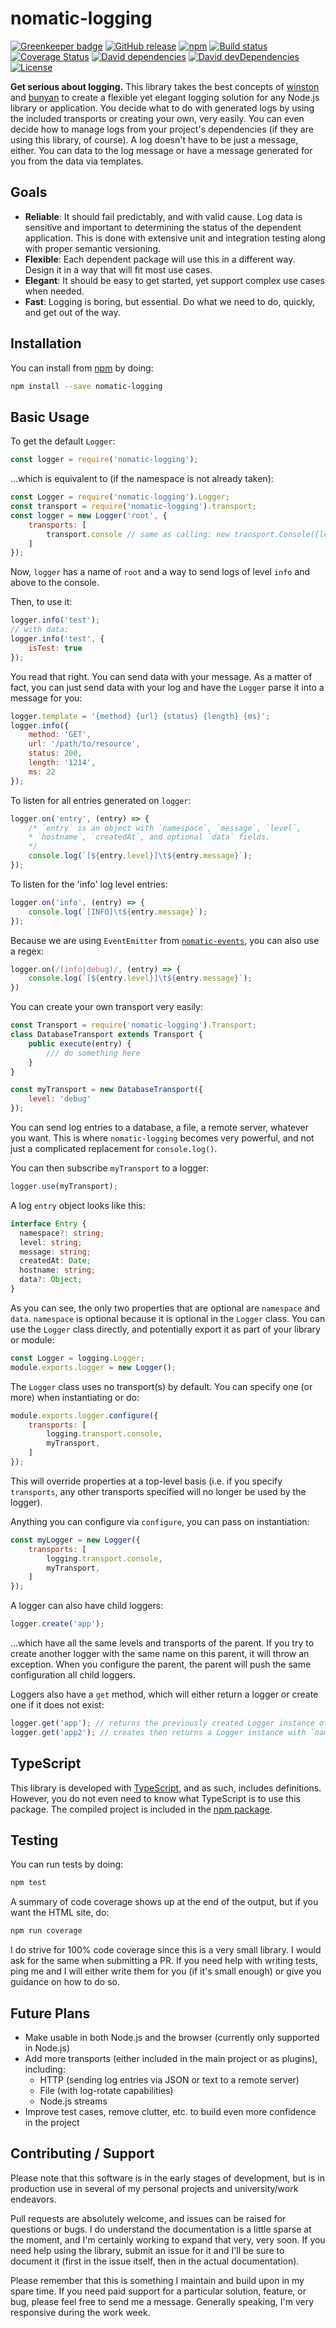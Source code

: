 # nomatic-logging

[![Greenkeeper badge](https://badges.greenkeeper.io/bdfoster/nomatic-logging.svg)](https://greenkeeper.io/)
[![GitHub release](https://img.shields.io/github/release/bdfoster/nomatic-logging.svg)](https://github.com/bdfoster/nomatic-logging/releases)
[![npm](https://img.shields.io/npm/v/nomatic-logging.svg)](https://www.npmjs.com/package/nomatic-logging)
[![Build status](https://img.shields.io/travis/bdfoster/nomatic-logging/master.svg)](https://travis-ci.org/bdfoster/nomatic-logging)
[![Coverage Status](https://img.shields.io/coveralls/bdfoster/nomatic-logging/master.svg)](https://coveralls.io/github/bdfoster/nomatic-logging)
[![David dependencies](https://img.shields.io/david/bdfoster/nomatic-logging.svg)](https://david-dm.org/bdfoster/nomatic-logging)
[![David devDependencies](https://img.shields.io/david/dev/bdfoster/nomatic-logging.svg)](https://david-dm.org/bdfoster/nomatic-logging?type=dev)
[![License](https://img.shields.io/github/license/bdfoster/nomatic-logging.svg)](https://github.com/bdfoster/nomatic-logging/blob/master/LICENSE)

**Get serious about logging.** This library takes the best concepts of
[winston](https://github.com/winstonjs/winston) and [bunyan](https://github.com/trentm/node-bunyan) to create a flexible
yet elegant logging solution for any Node.js library or application. You decide what to do with generated logs by using
the included transports or creating your own, very easily. You can even decide how to manage logs from your project's
dependencies (if they are using this library, of course). A log doesn't have to be just a message, either. You can
data to the log message or have a message generated for you from the data via templates.

## Goals
* **Reliable**: It should fail predictably, and with valid cause. Log data is sensitive and important to determining the
status of the dependent application. This is done with extensive unit and integration testing along with proper
semantic versioning.
* **Flexible**: Each dependent package will use this in a different way. Design it in a way that will fit most use 
cases.
* **Elegant**: It should be easy to get started, yet support complex use cases when needed.
* **Fast**: Logging is boring, but essential. Do what we need to do, quickly, and get out of the way.

## Installation
You can install from [npm](https://www.npmjs.com/package/nomatic-logging) by doing:
```bash
npm install --save nomatic-logging
```

## Basic Usage
To get the default ```Logger```:
```javascript
const logger = require('nomatic-logging');
```
...which is equivalent to (if the namespace is not already taken):
```javascript
const Logger = require('nomatic-logging').Logger;
const transport = require('nomatic-logging').transport;
const logger = new Logger('root', {
    transports: [
        transport.console // same as calling: new transport.Console({level: 'info'})
    ]
});
```
Now, ```logger``` has a name of ```root``` and a way to send logs of level ```info``` and above to the console.

Then, to use it:
```javascript
logger.info('test');
// with data:
logger.info('test', {
    isTest: true
});
```
You read that right. You can send data with your message. As a matter of fact, you can just send data with your log and
have the ```Logger``` parse it into a message for you:
```javascript
logger.template = '{method} {url} {status} {length} {ms}';
logger.info({
    method: 'GET',
    url: '/path/to/resource',
    status: 200,
    length: '1214',
    ms: 22
});
```

To listen for all entries generated on `logger`:
```javascript
logger.on('entry', (entry) => {
    /* `entry` is an object with `namespace`, `message`, `level`,
    * `hostname`, `createdAt`, and optional `data` fields.
    */
    console.log(`[${entry.level}]\t${entry.message}`);
});
```

To listen for the 'info' log level entries:
```javascript
logger.on('info', (entry) => {
    console.log(`[INFO]\t${entry.message}`);
});
```
Because we are using ```EventEmitter``` from [```nomatic-events```](https://www.npmjs.com/package/nomatic-events), you can also use a regex:
```javascript
logger.on(/(info|debug)/, (entry) => {
    console.log(`[${entry.level}]\t${entry.message}`);
})
```

You can create your own transport very easily:
```javascript
const Transport = require('nomatic-logging').Transport;
class DatabaseTransport extends Transport {
    public execute(entry) {
        /// do something here
    }
}

const myTransport = new DatabaseTransport({
    level: 'debug'
});
```
You can send log entries to a database, a file, a remote server, whatever you want. This is where `nomatic-logging`
becomes very powerful, and not just a complicated replacement for `console.log()`.

You can then subscribe `myTransport` to a logger:
```javascript
logger.use(myTransport);
```

A log `entry` object looks like this:
```typescript
interface Entry {
  namespace?: string;
  level: string;
  message: string;
  createdAt: Date;
  hostname: string;
  data?: Object;
}
```
As you can see, the only two properties that are optional are `namespace` and `data`. `namespace` is optional because
it is optional in the `Logger` class. You can use the `Logger` class directly, and potentially export it as part of your
library or module:
```javascript
const Logger = logging.Logger;
module.exports.logger = new Logger();
```
The `Logger` class uses no transport(s) by default. You can specify one (or more) when instantiating or do:
```javascript
module.exports.logger.configure({
    transports: [
        logging.transport.console,
        myTransport,
    ] 
});
```
This will override properties at a top-level basis (i.e. if you specify `transports`, any other transports specified
will no longer be used by the logger).

Anything you can configure via `configure`, you can pass on instantiation:
```javascript
const myLogger = new Logger({
    transports: [
        logging.transport.console,
        myTransport,
    ]
});
```
A logger can also have child loggers:
```javascript
logger.create('app');
```
...which have all the same levels and transports of the parent. If you try to create another logger with the same name
on this parent, it will throw an exception. When you configure the parent, the parent will push the same configuration
all child loggers.

Loggers also have a `get` method, which will either return a logger or create one if it does not exist:
```javascript
logger.get('app'); // returns the previously created Logger instance of the same name
logger.get('app2'); // creates then returns a Logger instance with `name` of 'app2'
```

## TypeScript
This library is developed with [TypeScript](http://www.typescriptlang.org/), and as such, includes definitions.
However, you do not even need to know what TypeScript is to use this package. The compiled project is included in the
[npm package](http://npmjs.com/package/nomatic-logging).

## Testing
You can run tests by doing:
```bash
npm test
```
A summary of code coverage shows up at the end of the output, but if you want the HTML site, do:
```bash
npm run coverage
```
I do strive for 100% code coverage since this is a very small library. I would ask for the same when submitting a PR.
If you need help with writing tests, ping me and I will either write them for you (if it's small enough) or give you
guidance on how to do so.

## Future Plans
* Make usable in both Node.js and the browser (currently only supported in Node.js)
* Add more transports (either included in the main project or as plugins), including:
  - HTTP (sending log entries via JSON or text to a remote server)
  - File (with log-rotate capabilities)
  - Node.js streams
* Improve test cases, remove clutter, etc. to build even more confidence in the project

## Contributing / Support
Please note that this software is in the early stages of development, but is in production use in several of my
personal projects and university/work endeavors.

Pull requests are absolutely welcome, and issues can be raised for questions or bugs. I do understand the documentation is a
little sparse at the moment, and I'm certainly working to expand that very, very soon. If you need help using the
library, submit an issue for it and I'll be sure to document it (first in the issue itself, then in the actual
documentation).

Please remember that this is something I maintain and build upon in my spare time. If you need paid support for a
particular solution, feature, or bug, please feel free to send me a message. Generally speaking, I'm very responsive
during the work week.
